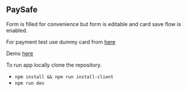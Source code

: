 ## PaySafe

Form is filled for convenience but form is editable and card save flow is enabled.

For payment test use dummy card from [here](https://developer.paysafe.com/en/rest-apis/cards/test-and-go-live/test-cards/)

Demo [here](https://howling-moonlight-19479.herokuapp.com/)

To run app locally clone the repository.

- `npm install && npm run install-client`
- `npm run dev`
